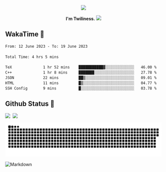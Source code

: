 <div align="center">
<img src="https://images.weserv.nl/?url=avatars.githubusercontent.com/u/10475770?v=4&h=360&w=360&fit=cover&mask=circle&maxage=7d"/>
</div>

<div align="center">

**I'm Twiliness.** <a href="https://github.com/DarkHighness"><img src="https://media.giphy.com/media/hvRJCLFzcasrR4ia7z/giphy.gif" width="5%"></a>

</div>

## WakaTime 🧐

<!--START_SECTION:waka-->

```txt
From: 12 June 2023 - To: 19 June 2023

Total Time: 4 hrs 5 mins

TeX              1 hr 52 mins    ███████████▓░░░░░░░░░░░░░   46.00 %
C++              1 hr 8 mins     ███████░░░░░░░░░░░░░░░░░░   27.78 %
JSON             22 mins         ██▒░░░░░░░░░░░░░░░░░░░░░░   09.01 %
HTML             11 mins         █▒░░░░░░░░░░░░░░░░░░░░░░░   04.77 %
SSH Config       9 mins          █░░░░░░░░░░░░░░░░░░░░░░░░   03.78 %
```

<!--END_SECTION:waka-->

## Github Status 🥰

<div style="display: flex; gap: 8px;">
<img src="https://github-readme-stats.vercel.app/api?username=DarkHighness&count_private=true&show_icons=true&hide_border=true"/>
<img src="https://github-readme-stats.vercel.app/api/top-langs/?username=DarkHighness&hide_border=true"/>
</div>

<!-- ![3D-Profile](https://raw.githubusercontent.com/DarkHighness/DarkHighness/master/profile-3d-contrib/profile-south-season-animate.svg) -->

![Snake-Profile](https://raw.githubusercontent.com/DarkHighness/DarkHighness/master/dist/github-snake.svg)

 ![Markdown](https://img.shields.io/badge/markdown%20💘-%23000000.svg?style=for-the-badge&logo=markdown&logoColor=white)


